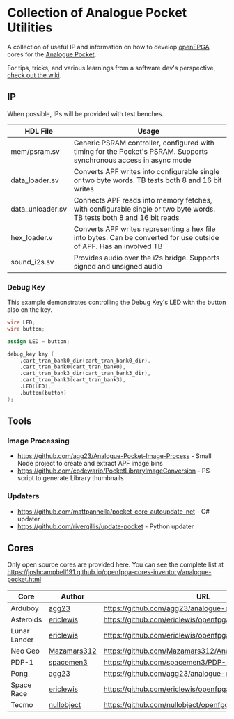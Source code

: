 # Collection of Analogue Pocket Utilities

A collection of useful IP and information on how to develop [openFPGA](https://www.analogue.co/developer/docs/overview) cores for the [Analogue Pocket](https://www.analogue.co/pocket).

For tips, tricks, and various learnings from a software dev's perspective, [check out the wiki](../../wiki).

## IP

When possible, IPs will be provided with test benches.

| HDL File         | Usage                                                                                                               |
|------------------|---------------------------------------------------------------------------------------------------------------------|
| mem/psram.sv     | Generic PSRAM controller, configured with timing for the Pocket's PSRAM. Supports synchronous access in async mode  |
| data_loader.sv   | Converts APF writes into configurable single or two byte words. TB tests both 8 and 16 bit writes                   |
| data_unloader.sv | Connects APF reads into memory fetches, with configurable single or two byte words. TB tests both 8 and 16 bit reads|
| hex_loader.v     | Converts APF writes representing a hex file into bytes. Can be converted for use outside of APF. Has an involved TB |
| sound_i2s.sv     | Provides audio over the i2s bridge. Supports signed and unsigned audio                                              |

### Debug Key
This example demonstrates controlling the Debug Key's LED with the button also on the key.

```verilog
wire LED;
wire button;

assign LED = button;

debug_key key (
    .cart_tran_bank0_dir(cart_tran_bank0_dir),
    .cart_tran_bank0(cart_tran_bank0),
    .cart_tran_bank3_dir(cart_tran_bank3_dir),
    .cart_tran_bank3(cart_tran_bank3),
    .LED(LED),
    .button(button)
);
```

## Tools

### Image Processing

* https://github.com/agg23/Analogue-Pocket-Image-Process - Small Node project to create and extract APF image bins
* https://github.com/codewario/PocketLibraryImageConversion - PS script to generate Library thumbnails

### Updaters

* https://github.com/mattpannella/pocket_core_autoupdate_net - C# updater
* https://github.com/rivergillis/update-pocket - Python updater

## Cores

Only open source cores are provided here. You can see the complete list at https://joshcampbell191.github.io/openfpga-cores-inventory/analogue-pocket.html

| Core         | Author                                        | URL                                                   |
|--------------|-----------------------------------------------|-------------------------------------------------------|
| Arduboy      | [agg23](https://github.com/agg23)             | https://github.com/agg23/analogue-arduboy             |
| Asteroids    | [ericlewis](https://github.com/ericlewis)     | https://github.com/ericlewis/openfpga-asteroids       |
| Lunar Lander | [ericlewis](https://github.com/ericlewis)     | https://github.com/ericlewis/openfpga-lunarlander     |
| Neo Geo      | [Mazamars312](https://github.com/Mazamars312) | https://github.com/Mazamars312/Analogue_Pocket_Neogeo |
| PDP-1        | [spacemen3](https://github.com/spacemen3)     | https://github.com/spacemen3/PDP-1                    |
| Pong         | [agg23](https://github.com/agg23)             | https://github.com/agg23/analogue-pong                |
| Space Race   | [ericlewis](https://github.com/ericlewis)     | https://github.com/ericlewis/openfpga-spacerace       |
| Tecmo        | [nullobject](https://github.com/nullobject)   | https://github.com/nullobject/openfpga-tecmo          |       
